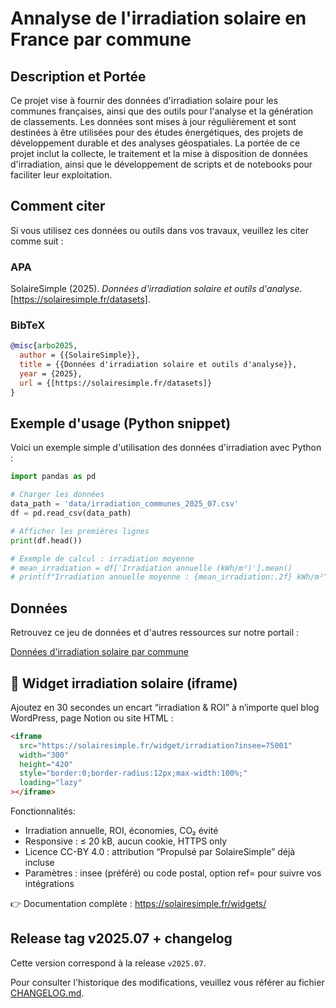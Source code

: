 # Annalyse de l'irradiation solaire en France par commune

## Description et Portée

Ce projet vise à fournir des données d'irradiation solaire pour les communes françaises, ainsi que des outils pour l'analyse et la génération de classements. Les données sont mises à jour régulièrement et sont destinées à être utilisées pour des études énergétiques, des projets de développement durable et des analyses géospatiales. La portée de ce projet inclut la collecte, le traitement et la mise à disposition de données d'irradiation, ainsi que le développement de scripts et de notebooks pour faciliter leur exploitation.



## Comment citer

Si vous utilisez ces données ou outils dans vos travaux, veuillez les citer comme suit :

### APA

SolaireSimple (2025). *Données d'irradiation solaire et outils d'analyse*. [https://solairesimple.fr/datasets].

### BibTeX

```bibtex
@misc{arbo2025,
  author = {{SolaireSimple}},
  title = {{Données d'irradiation solaire et outils d'analyse}},
  year = {2025},
  url = {[https://solairesimple.fr/datasets]}
}
```



## Exemple d'usage (Python snippet)

Voici un exemple simple d'utilisation des données d'irradiation avec Python :

```python
import pandas as pd

# Charger les données
data_path = 'data/irradiation_communes_2025_07.csv'
df = pd.read_csv(data_path)

# Afficher les premières lignes
print(df.head())

# Exemple de calcul : irradiation moyenne
# mean_irradiation = df['Irradiation annuelle (kWh/m²)'].mean()
# print(f"Irradiation annuelle moyenne : {mean_irradiation:.2f} kWh/m²")
```

## Données

Retrouvez ce jeu de données et d'autres ressources sur notre portail :

[Données d'irradiation solaire par commune](https://solairesimple.fr/datasets)

## 🎁 Widget irradiation solaire (iframe)

Ajoutez en 30 secondes un encart “irradiation & ROI” à n’importe quel blog WordPress, page Notion ou site HTML :  

```html
<iframe
  src="https://solairesimple.fr/widget/irradiation?insee=75001"
  width="300"
  height="420"
  style="border:0;border-radius:12px;max-width:100%;"
  loading="lazy"
></iframe>
```

Fonctionnalités:

- Irradiation annuelle, ROI, économies, CO₂ évité
- Responsive : ≤ 20 kB, aucun cookie, HTTPS only
- Licence CC-BY 4.0 : attribution “Propulsé par SolaireSimple” déjà incluse
- Paramètres : insee (préféré) ou code postal, option ref= pour suivre vos intégrations

👉 Documentation complète : https://solairesimple.fr/widgets/

## Release tag v2025.07 + changelog

Cette version correspond à la release `v2025.07`.

Pour consulter l'historique des modifications, veuillez vous référer au fichier [CHANGELOG.md](https://github.com/open-solar-france/open-solar-france/blob/main/Changelog.md).

